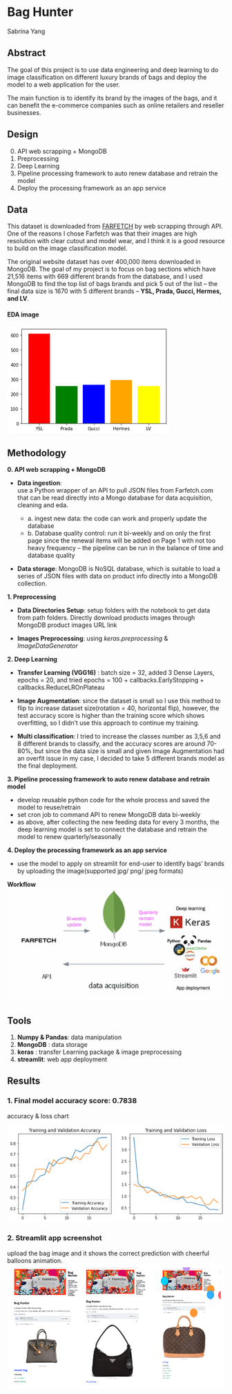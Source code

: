 # Bag Hunter

Sabrina Yang


## Abstract

The goal of this project is to use data engineering and deep learning to do image classification on different luxury brands of bags and deploy the model to a web application for the user.

The main function is to identify its brand by the images of the bags, and it can benefit the e-commerce companies such as online retailers and reseller businesses.  

## Design

0. API web scrapping + MongoDB
1. Preprocessing
2. Deep Learning
3. Pipeline processing framework to auto renew database and retrain the model
4. Deploy the processing framework as an app service

## Data

This dataset is downloaded from [FARFETCH](https://www.farfetch.com) by web scrapping through API. One of the reasons I chose Farfetch was that their images are high resolution with clear cutout and model wear, and I think it is a good resource to build on the image classification model.

The original website dataset has over 400,000 items downloaded in MongoDB.
The goal of my project is to focus on bag sections which have 21,516 items with 669 different brands from the database, and I used MongoDB to find the top list of bags brands and pick 5 out of the list – the final data size is 1670 with 5 different brands –  **YSL, Prada, Gucci, Hermes, and LV**.

#### EDA image

<img src="https://github.com/SYNYC/7_Metis_DataEngineering/blob/main/img_upload/eda5.png" >





## Methodology


**0. API web scrapping + MongoDB**


- __Data ingestion__:  
use a Python wrapper of an API to pull JSON files from Farfetch.com that can be read directly into a Mongo database for data acquisition, cleaning and eda.
  - a. ingest new data: the code can work and properly update the database 
  - b. Database quality control: run it bi-weekly and on only the first page since the renewal items will be added on Page 1 with not too heavy frequency – the pipeline can be run in the balance of time and database quality

- __Data storage__: 
MongoDB is NoSQL database, which is suitable to load a series of JSON files with data on product info directly into a MongoDB collection.

**1. Preprocessing**

- __Data Directories Setup__: setup folders with the notebook to get data from path folders. Directly download products images through MongoDB product images URL link

- __Images Preprocessing__: using _keras.preprocessing_ & _ImageDataGenerator_

**2. Deep Learning**

-	 __Transfer Learning (VGG16)__ : 
batch size = 32, added 3 Dense Layers, epochs = 20, and tried epochs = 100  + callbacks.EarlyStopping + callbacks.ReduceLROnPlateau

-	__Image Augmentation__: 
since the dataset is small so I use this method to flip to increase dataset size(rotation = 40, horizontal flip), however, the test accuracy score is higher than the training score which shows overfitting, so I didn’t use this approach to continue my training. 


- __Multi classification__: 
I tried to increase the classes number as 3,5,6 and 8 different brands to classify, and the accuracy scores are around 70-80%, but since the data size is small and given Image Augmentation had an overfit issue in my case, I decided to take 5 different brands model as the final deployment. 




**3. Pipeline processing framework to auto renew database and retrain model**

- develop reusable python code for the whole process and saved the model to reuse/retrain
- set cron job to command API to renew MongoDB data bi-weekly
- as above, after collecting the new feeding data for every 3 months, the deep learning model is set to connect the database and retrain the model to renew quarterly/seasonally 



**4. Deploy the processing framework as an app service**


- use the model to apply on streamlit for end-user to identify bags’ brands by uploading the image(supported jpg/ png/ jpeg formats)


**Workflow**
<img src="https://github.com/SYNYC/7_Metis_DataEngineering/blob/main/img_upload/workflow_.png" >



## Tools


1. **Numpy & Pandas**: data manipulation  
2. **MongoDB** : data storage
3. **keras** : transfer Learning package & image preprocessing
4. **streamlit**: web app deployment




## Results


### 1. Final model accuracy score:  0.7838
accuracy & loss chart

<img src="https://github.com/SYNYC/7_Metis_DataEngineering/blob/main/img_upload/accuracy%20loss.png" >

### 2. Streamlit app screenshot

upload the bag image and it shows the correct prediction with cheerful balloons animation.
<img src="https://github.com/SYNYC/7_Metis_DataEngineering/blob/main/img_upload/app_demo_all.png" >
